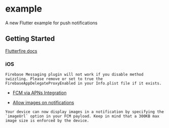 # example

A new Flutter example for push notifications

## Getting Started

[Flutterfire docs](https://firebase.flutter.dev/docs/messaging/overview)

### iOS

```
Firebase Messaging plugin will not work if you disable method swizzling. Please remove or set to true the FirebaseAppDelegateProxyEnabled in your Info.plist file if it exists.
```

- [FCM via APNs Integration](https://firebase.flutter.dev/docs/messaging/apple-integration/)


- [Allow images on notifications](https://firebase.flutter.dev/docs/messaging/apple-integration/#advanced-optional-allowing-notification-images)

```
Your device can now display images in a notification by specifying the `imageUrl` option in your FCM payload. Keep in mind that a 300KB max image size is enforced by the device.
```